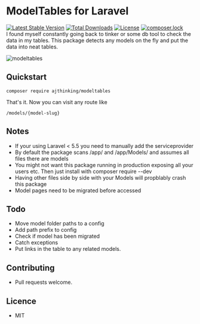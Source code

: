 # ModelTables for Laravel
[![Latest Stable Version](https://poser.pugx.org/ajthinking/modeltables/v/stable)](https://packagist.org/packages/ajthinking/modeltables)
[![Total Downloads](https://poser.pugx.org/ajthinking/modeltables/downloads)](https://packagist.org/packages/ajthinking/modeltables)
[![License](https://poser.pugx.org/ajthinking/modeltables/license)](https://packagist.org/packages/ajthinking/modeltables)
[![composer.lock](https://poser.pugx.org/ajthinking/modeltables/composerlock)](https://packagist.org/packages/ajthinking/modeltables)
<br>
I found myself constantly going back to tinker or some db tool to check the data in my tables. This package detects any models on the fly and put the data into neat tables.

<img src="https://image.ibb.co/b2b23k/modeltables.png" alt="modeltables" border="0">

## Quickstart
```
composer require ajthinking/modeltables
```
That's it. Now you can visit any route like 
```
/models/{model-slug}
```

## Notes
- If your using Laravel < 5.5 you need to manually add the serviceprovider
- By default the package scans /app/ and /app/Models/ and assumes all files there are models
- You might not want this package running in production exposing all your users etc. Then just install with composer require --dev
- Having other files side by side with your Models will propblably crash this package
- Model pages need to be migrated before accessed

## Todo
- Move model folder paths to a config
- Add path prefix to config
- Check if model has been migrated
- Catch exceptions
- Put links in the table to any related models.


## Contributing
- Pull requests welcome.

## Licence
- MIT
